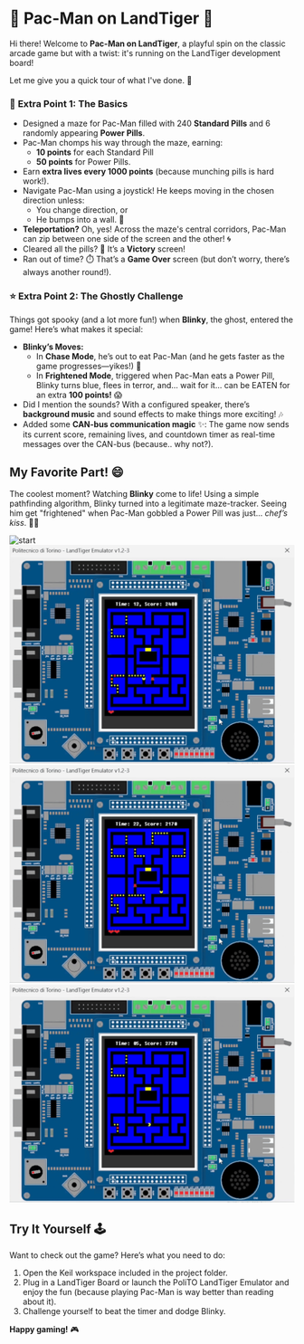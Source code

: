 # 👾 Pac-Man on LandTiger 👾
Hi there! Welcome to **Pac-Man on LandTiger**, a playful spin on the classic arcade game but with a twist: it's running on the LandTiger development board!

Let me give you a quick tour of what I've done. 🚀

### 🎯 **Extra Point 1:** The Basics
- Designed a maze for Pac-Man filled with 240 **Standard Pills** and 6 randomly appearing **Power Pills**.
- Pac-Man chomps his way through the maze, earning:
  - **10 points** for each Standard Pill
  - **50 points** for Power Pills.
- Earn **extra lives every 1000 points** (because munching pills is hard work!).  
- Navigate Pac-Man using a joystick! He keeps moving in the chosen direction unless:
  - You change direction, or  
  - He bumps into a wall. 🚧  
- **Teleportation?** Oh, yes! Across the maze's central corridors, Pac-Man can zip between one side of the screen and the other! 🌀
- Cleared all the pills? 🎉 It’s a **Victory** screen!  
- Ran out of time? ⏱️ That’s a **Game Over** screen (but don’t worry, there’s always another round!).

### ⭐ **Extra Point 2:** The Ghostly Challenge  
Things got spooky (and a lot more fun!) when **Blinky**, the ghost, entered the game! Here’s what makes it special:
- **Blinky’s Moves:** 
  - In **Chase Mode**, he’s out to eat Pac-Man (and he gets faster as the game progresses—yikes!) 👻
  - In **Frightened Mode**, triggered when Pac-Man eats a Power Pill, Blinky turns blue, flees in terror, and... wait for it... can be EATEN for an extra **100 points!** 😱
- Did I mention the sounds? With a configured speaker, there’s **background music** and sound effects to make things more exciting! 🎶  
- Added some **CAN-bus communication magic** ✨: The game now sends its current score, remaining lives, and countdown timer as real-time messages over the CAN-bus (because.. why not?).

## My Favorite Part! 😄
The coolest moment? Watching **Blinky** come to life! Using a simple pathfinding algorithm, Blinky turned into a legitimate maze-tracker. Seeing him get "frightened" when Pac-Man gobbled a Power Pill was just... *chef’s kiss*. 👻💨

![start](assets/start.gif)
![kill](assets/kill.gif)
![death](assets/death.gif)
![game-over](assets/game-over.gif)

## Try It Yourself 🕹️
Want to check out the game? Here’s what you need to do:
1. Open the Keil workspace included in the project folder.  
2. Plug in a LandTiger Board or launch the PoliTO LandTiger Emulator and enjoy the fun (because playing Pac-Man is way better than reading about it).  
3. Challenge yourself to beat the timer and dodge Blinky.  

**Happy gaming!** 🎮